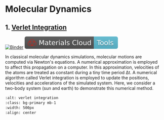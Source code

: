# **Molecular Dynamics**

## 1. [Verlet Integration](https://github.com/osscar-org/quantum-mechanics/blob/develop/notebook/molecular-dynamics/verlet_integration.ipynb)

[![Binder](https://mybinder.org/badge_logo.svg)](https://mybinder.org/v2/gh/osscar-org/quantum-mechanics/develop?urlpath=%2Fvoila%2Frender%2Fnotebook%2Fmolecular_dynamics%2Fverlet_integration.ipynb)
[![Materials Cloud Tool osscar-qmcourse](https://raw.githubusercontent.com/materialscloud-org/mcloud-badge/main/badges/img/mcloud_badge_tools.svg)](https://osscar-quantum-mechanics.matcloud.xyz/voila/render/molecular-dynamics/verlet_integration.ipynb)

In classical molecular dynamics simulations, molecular motions are
computed via Newton's equations. A numerical approximation is
employed to affect this propagation on a computer. In this approximation, velocities of the atoms are treated as constant during a tiny time
period Δt. A numerical algorithm called Verlet integration is employed to update
the positions, velocities and accelerations of the simulated system. Here, we
consider a two-body system (sun and earth) to demonstrate this numerical method.

```{image} ./images/verlet_integration.png
:alt: verlet integration
:class: bg-primary mb-1
:width: 500px
:align: center
```
